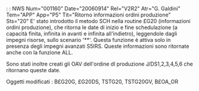  :  : NWS Num="001160" Date="20060914" Rel="V2R2" Atr="G. Galdini" Tem="APP" App="P5" Tit="Ritorno informazioni ordini produzione" Sts="20"
E' stato introdotto il metodo SCH nella routine £G20 (informazioni ordini produzione), che ritorna le date di inizio e fine schedulazione (a capacità finita, infinita in avanti e infinita all'indietro), leggendole dagli impegni risorse, sullo scenario '\*\*'.
Questa funzione è attiva solo in presenza degli impegni avanzati S5IRS.
Queste informazioni sono ritornate anche con la funzione ALL.

Sono stati inoltre creati gli OAV dell'ordine dl produzione J/DS1,2,3,4,5,6 che ritornano queste date.

Oggetti modificati : 
B£G20G, £G20DS, TSTG20, TSTG20GV, B£OA_OR
